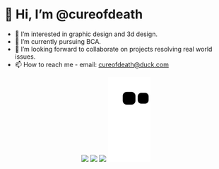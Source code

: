 # 👋 Hi, I’m @cureofdeath

- 👀 I’m interested in graphic design and 3d design.
- 🌱 I’m currently pursuing BCA.
- 💞️ I’m looking forward to collaborate on projects resolving real world issues.
- 📫 How to reach me - email: cureofdeath@duck.com

<p align="center">
   <img src="https://github-readme-stats.vercel.app/api?username=cureofdeath&show_icons=true&theme=tokyonight">

   <img src="https://github-readme-streak-stats.herokuapp.com/?user=cureofdeath&theme=tokyonight">
   
   <img src="https://github-readme-stats.vercel.app/api/top-langs/?username=cureofdeath&layout=compact&theme=tokyonight">
   
   <img src="https://github.com/cureofdeath/cureofdeath/blob/output/github-contribution-grid-snake.svg">
<p>

[](trophy(https://github-profile-trophy.vercel.app/?username=cureofdeath&theme=onedark&row=1)(https://github.com/ryo-ma/github-profile-trophy))

   
   <!---
cureofdeath/cureofdeath is a ✨ special ✨ repository because its `README.md` (this file) appears on your GitHub profile.
You can click the Preview link to take a look at your changes.
--->
